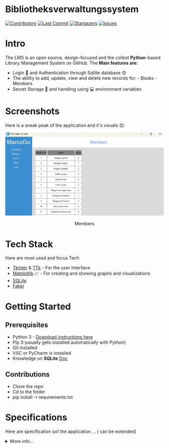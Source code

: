 # Bibliotheksverwaltungssystem
[![Contributors][contributors-shield]][contributors-url]
[![Last Commit][last-commit-shield]][last-commit-url] 
[![Stargazers][stars-shield]][stars-url]
[![Issues][issues-shield]][issues-url]
 

# Intro
The LMS is an open source, design-focused and the collest **Python**-based Library Management System on GitHub. The **Main features are:**
-  Login 🔑 and Authentication through Sqllite database 😍
-  The ability to add, update, view and delete new records for:
        - Books
        - Members
- Secret Storage 👮 and handling using 💻 environment variables

# Screenshots
Here is a sneak peak of the application and it's visuals 😍:
 <p>
    <img src="src/assets/members_page.jpg" alt="Login Screen" />
     <br />
     <p align="center">Members </p>
 </p>

# Tech Stack
Here  are most used and focus Tech 
- [Tkinter](https://docs.python.org/3/library/tk.html/) & [TTk](https://docs.python.org/3/library/tkinter.ttk.html) - For the user Interface
- [Matplotlib](https://matplotlib.org/) 📈 - For creating and showing graphs and visualizations
- [SQLite](https://www.sqlite.org/docs.html)
- [Faker](https://faker.readthedocs.io/en/master/)

# Getting Started
## Prerequisites
- Python 3 - [Download instructions here](https://www.python.org/downloads/)
- Pip 3 (usually gets installed automatically with Python)
- Git Installed
- VSC or PyCharm is installed
- Knowledge on **SQLite** [Doc](https://www.sqlite.org/docs.html)
## Contributions
- Clone the repo
- Cd to the folder
- pip install -r requirements.txt


# Specifications
Here are specification sof the application ... ( can be extended)
<details>
    <summary>More info...</summary>
 
    1. Klasse Book:
        ◦ Attribute:
            ▪ title: Der Titel des Buches.
            ▪ author: Der Autor des Buches.
            ▪ isbn: Die ISBN-Nummer des Buches (eindeutige Kennung).
            ▪ available: Ein Boolean, der angibt, ob das Buch verfügbar ist oder ausgeliehen wurde.
        ◦ Methoden:
            ▪ __str__(): Gibt eine string-basierte Beschreibung des Buches zurück.
    2. Klasse Member:
        ◦ Attribute:
            ▪ name: Der Name des Mitglieds.
            ▪ member_id: Eine eindeutige Mitglieds-ID.
            ▪ borrowed_books: Eine Liste der Bücher, die das Mitglied ausgeliehen hat.
        ◦ Methoden:
            ▪ borrow_book(book): Ermöglicht einem Mitglied, ein Buch auszuleihen, sofern es verfügbar ist.
            ▪ return_book(book): Ermöglicht einem Mitglied, ein Buch zurückzugeben.
            ▪ __str__(): Gibt eine string-basierte Beschreibung des Mitglieds und der ausgeliehenen Bücher zurück.
    3. Klasse Library:
        ◦ Attribute:
            ▪ books: Eine Liste von Büchern, die die Bibliothek besitzt.
            ▪ members: Eine Liste der registrierten Mitglieder.
        ◦ Methoden:
            ▪ add_book(book): Fügt der Bibliothek ein Buch hinzu.
            ▪ remove_book(book): Entfernt ein Buch aus der Bibliothek.
            ▪ register_member(member): Registriert ein neues Mitglied in der Bibliothek.
            ▪ find_book_by_isbn(isbn): Findet ein Buch anhand seiner ISBN-Nummer.
            ▪ list_available_books(): Listet alle verfügbaren Bücher auf.
            ▪ list_borrowed_books(): Listet alle ausgeliehenen Bücher auf.
    4. Erweiterungsmöglichkeiten:
        ◦ Erstelle eine Benutzeroberfläche für das System (kann auch textbasiert sein).
        ◦ Implementiere eine Methode, um Bücher nach Autor oder Titel zu durchsuchen.
        ◦ Füge eine Klasse Librarian hinzu, die administrative Funktionen wie das Hinzufügen oder Entfernen von Büchern ausführt.
        ◦ Implementiere eine Funktion, die die Anzahl der Tage berechnet, die ein Buch ausgeliehen wurde, und möglicherweise eine Gebühr für verspätete Rückgaben berechnet.
</details>

[contributors-shield]: https://img.shields.io/github/contributors/marco0237/Bibliotheksverwaltungssystem.svg?style=for-the-badge
[contributors-url]: https://github.com/marco0237/Bibliotheksverwaltungssystem/graphs/contributors
[last-commit-shield]: https://img.shields.io/github/last-commit/marco0237/Bibliotheksverwaltungssystem?style=for-the-badge 
[last-commit-url]: https://github.com/Just-Moh-it/Bibliotheksverwaltungssystem/commit/main
[stars-shield]: https://img.shields.io/github/stars/marco0237/Bibliotheksverwaltungssystem.svg?style=for-the-badge 
[stars-url]: https://github.com/marco0237/Bibliotheksverwaltungssystem/stargazers
[issues-shield]: https://img.shields.io/github/issues/marco0237/Bibliotheksverwaltungssystem.svg?style=for-the-badge 
[issues-url]: https://github.com/marco0237/Bibliotheksverwaltungssystem/issues